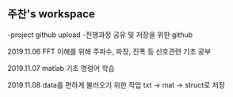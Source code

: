 ﻿## 주찬's workspace
 -project github upload
 -진행과정 공유 및 저장을 위한 github


2019.11.06 
FFT 이해를 위해 주파수, 파장, 진폭 등 신호관련 기초 공부

2019.11.07 
matlab 기초 명령어 학습

2019.11.08
data를 편하게 불러오기 위한 작업
txt -> mat -> struct로 저장